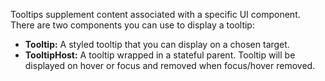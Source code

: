 Tooltips supplement content associated with a specific UI component. There are two components you can use to display a tooltip:

- **Tooltip:** A styled tooltip that you can display on a chosen target.
- **TooltipHost:** A tooltip wrapped in a stateful parent. Tooltip will be displayed on hover or focus and removed when focus/hover removed.
